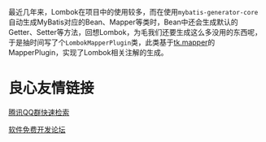 最近几年来，Lombok在项目中的使用较多，而在使用`mybatis-generator-core`自动生成MyBatis对应的Bean、Mapper等类时，Bean中还会生成默认的Getter、Setter等方法，回想Lombok，为毛我们还要生成这么多没用的东西呢，于是抽时间写了个`LombokMapperPlugin`类，此类基于[tk.mapper]( )的MapperPlugin，实现了Lombok相关注解的生成。




 # 良心友情链接

[腾讯QQ群快速检索](http://u.720life.cn/s/8cf73f7c)

[软件免费开发论坛](http://u.720life.cn/s/bbb01dc0)